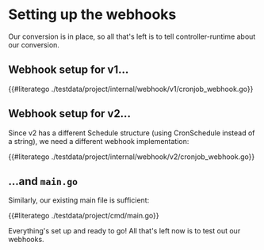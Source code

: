 # Setting up the webhooks

Our conversion is in place, so all that's left is to tell
controller-runtime about our conversion.

## Webhook setup for v1...

{{#literatego ./testdata/project/internal/webhook/v1/cronjob_webhook.go}}

## Webhook setup for v2...

Since v2 has a different Schedule structure (using CronSchedule instead of a string),
we need a different webhook implementation:

{{#literatego ./testdata/project/internal/webhook/v2/cronjob_webhook.go}}

## ...and `main.go`

Similarly, our existing main file is sufficient:

{{#literatego ./testdata/project/cmd/main.go}}

Everything's set up and ready to go!  All that's left now is to test out
our webhooks.

